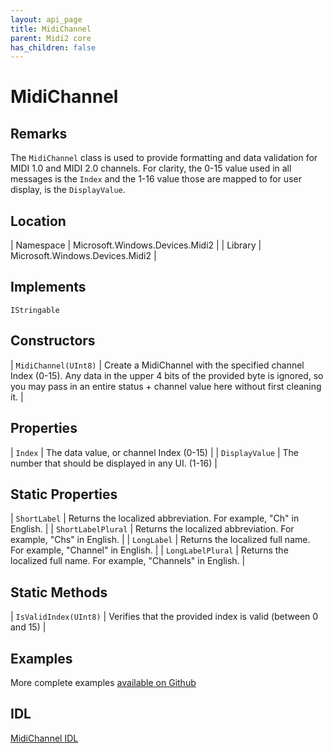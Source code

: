 ```yaml
---
layout: api_page
title: MidiChannel
parent: Midi2 core
has_children: false
---
```


# MidiChannel

## Remarks

The `MidiChannel` class is used to provide formatting and data validation for MIDI 1.0 and MIDI 2.0 channels. For clarity, the 0-15 value used in all messages is the `Index` and the 1-16 value those are mapped to for user display, is the `DisplayValue`.

## Location

| Namespace | Microsoft.Windows.Devices.Midi2 |
| Library | Microsoft.Windows.Devices.Midi2 |

## Implements

`IStringable`

## Constructors

| `MidiChannel(UInt8)` | Create a MidiChannel with the specified channel Index (0-15). Any data in the upper 4 bits of the provided byte is ignored, so you may pass in an entire status + channel value here without first cleaning it. |

## Properties

| `Index` | The data value, or channel Index (0-15) |
| `DisplayValue` | The number that should be displayed in any UI. (1-16) |

## Static Properties

| `ShortLabel` | Returns the localized abbreviation. For example, "Ch" in English. |
| `ShortLabelPlural` | Returns the localized abbreviation. For example, "Chs" in English. |
| `LongLabel` | Returns the localized full name. For example, "Channel" in English. |
| `LongLabelPlural` | Returns the localized full name. For example, "Channels" in English. |

## Static Methods

| `IsValidIndex(UInt8)` | Verifies that the provided index is valid (between 0 and 15) |

## Examples

More complete examples [available on Github](https://aka.ms/midirepo)

## IDL

[MidiChannel IDL](https://github.com/microsoft/MIDI/blob/main/src/app-sdk/winrt/MidiChannel.idl)
